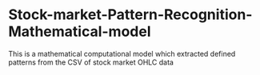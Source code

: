 # Stock-market-Pattern-Recognition-Mathematical-model
This is a mathematical computational model which extracted defined patterns from the CSV of stock market OHLC data 
